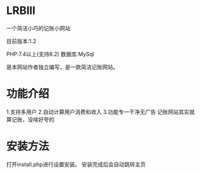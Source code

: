 # LRBIll
一个简洁小巧的记账小网站

目前版本:1.2

PHP:7.4以上(支持8.2)
数据库:MySql

是本网站作者独立编写，是一款简洁记账网站。


# 功能介绍
1.支持多用户
2.自动计算用户消费和收入
3.功能专一干净无广告
记账网站其实就算记账，没啥好夸的

# 安装方法
打开install.php进行设置安装。
安装完成后会自动跳转主页
